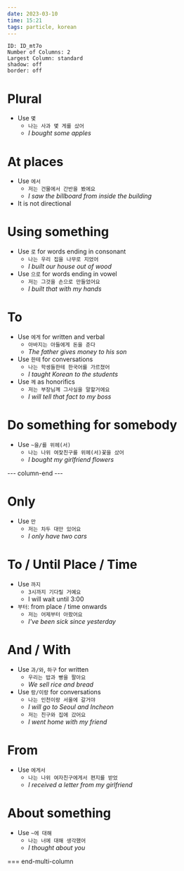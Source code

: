 ```yaml
---
date: 2023-03-10
time: 15:21
tags: particle, korean
---
```



```start-multi-column
ID: ID_mt7o
Number of Columns: 2
Largest Column: standard
shadow: off
border: off
```

# Plural

-   Use `몇`
    -   `나는 사과 몇 게를 샀어`
    -   _I bought some apples_

# At places

-   Use `에서`
    -   `저는 건물에서 간반을 봤에요`
    -   _I saw the billboard from inside the building_
-   It is not directional

# Using something

-   Use `로` for words ending in consonant
    -   `나는 우리 집을 나무로 지었어`
    -   _I built our house out of wood_
-   Use `으로` for words ending in vowel
    -   `저는 그것을 손으로 만들었어요`
    -   _I built that with my hands_

# To

-   Use `에게` for written and verbal
    -   `아바지는 아들에게 돈을 준다`
    -   _The father gives money to his son_
-   Use `한테` for conversations
    -   `나는 학셍들한테 한국어를 가르쳤어`
    -   _I taught Korean to the students_
-   Use `께` as honorifics
    -   `저는 부장님께 그사실을 말할거에요`
    -   _I will tell that fact to my boss_

# Do something for somebody

-   Use `~을/를 위헤(서)`
    -   `나는 나위 여잧친구를 위헤(서)꽃을 샀어`
    -   _I bought my girlfriend flowers_

--- column-end ---

# Only

-   Use `만`
    -   `저는 차두 대만 있어요`
    -   _I only have two cars_

# To / Until Place / Time

-   Use `까지`
    -   `3시까지 기다릴 거예요`
    -   I will wait until 3:00
-   `부터`: from place / time onwards
    -   `저는 어제부터 아팠어요`
    -   _I've been sick since yesterday_

# And / With

-   Use `과/와`, `하구` for written
    -   `우리는 밥과 빵을 팔아요`
    -   _We sell rice and bread_
-   Use `랑/이랑` for conversations
    -   `나는 인천이랑 서울에 갈거야`
    -   _I will go to Seoul and Incheon_
    -   `저는 친구와 집에 갔어요`
    -   _I went home with my friend_

# From

-   Use `에게서`
    -   `나는 나위 여자친구에게서 편지를 받었`
    -   _I received a letter from my girlfriend_

# About something

-   Use `~에 대해`
    -   `나는 너에 대해 생각했어`
    -   _I thought about you_

=== end-multi-column

